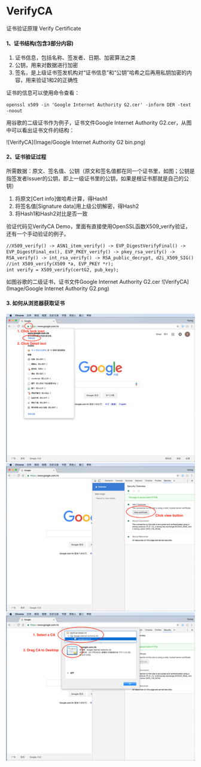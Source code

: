 # VerifyCA
证书验证原理 Verify Certificate

#### 1、证书结构(包含3部分内容)
1. 证书信息，包括名称、签发者、日期、加密算法之类
2. 公钥，用来对数据进行加密
3. 签名，是上级证书签发机构对“证书信息”和“公钥”哈希之后再用私钥加密的内容，用来验证1和2的正确性

证书的信息可以使用命令查看：
```shell
openssl x509 -in 'Google Internet Authority G2.cer' -inform DER -text -noout
```
用谷歌的二级证书作为例子，证书文件Google Internet Authority G2.cer，从图中可以看出证书文件的结构：

![VerifyCA](Image/Google Internet Authority G2 bin.png)

#### 2、证书验证过程
所需数据：原文、签名值、公钥（原文和签名值都在同一个证书里，如图；公钥是指签发者Issuer的公钥，即上一级证书里的公钥，如果是根证书那就是自己的公钥）

1. 将原文[Cert info]做哈希计算，得Hash1
2. 将签名值[Signature data]用上级公钥解密，得Hash2
3. 将Hash1和Hash2对比是否一致

验证代码见VerifyCA Demo，里面有直接使用OpenSSL函数X509_verify验证，还有一个手动验证的例子。
```objc
//X509_verify() -> ASN1_item_verify() -> EVP_DigestVerifyFinal() -> EVP_DigestFinal_ex(), EVP_PKEY_verify() -> pkey_rsa_verify() -> RSA_verify() -> int_rsa_verify() -> RSA_public_decrypt, d2i_X509_SIG()
//int X509_verify(X509 *a, EVP_PKEY *r);
int verify = X509_verify(certG2, pub_key);
```

如图谷歌的二级证书，证书文件Google Internet Authority G2.cer
![VerifyCA](Image/Google Internet Authority G2.png)

#### 3. 如何从浏览器获取证书

![VerifyCA](Image/ChromeGetCA_1.png)
![VerifyCA](Image/ChromeGetCA_2.png)
![VerifyCA](Image/ChromeGetCA_3.png)


